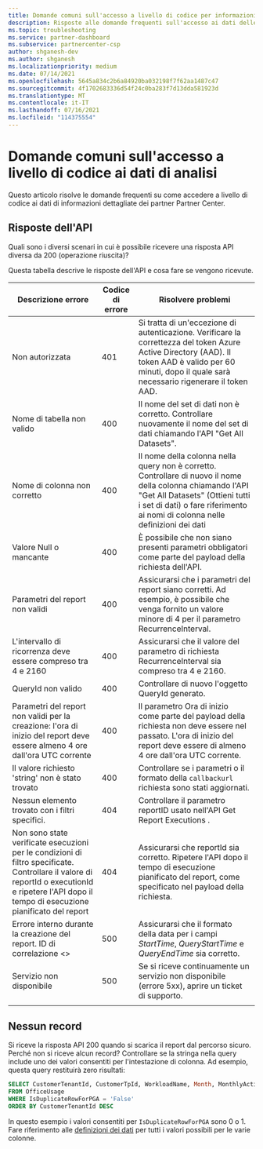 ```yaml
---
title: Domande comuni sull'accesso a livello di codice per informazioni dettagliate sui partner
description: Risposte alle domande frequenti sull'accesso ai dati delle informazioni dettagliate dei partner tramite l'API.
ms.topic: troubleshooting
ms.service: partner-dashboard
ms.subservice: partnercenter-csp
author: shganesh-dev
ms.author: shganesh
ms.localizationpriority: medium
ms.date: 07/14/2021
ms.openlocfilehash: 5645a834c2b6a84920ba032198f7f62aa1487c47
ms.sourcegitcommit: 4f1702683336d54f24c0ba283f7d13dda581923d
ms.translationtype: MT
ms.contentlocale: it-IT
ms.lasthandoff: 07/16/2021
ms.locfileid: "114375554"
---
```

# <a name="programmatic-access-of-analytics-data-common-questions"></a>Domande comuni sull'accesso a livello di codice ai dati di analisi

Questo articolo risolve le domande frequenti su come accedere a livello di codice ai dati di informazioni dettagliate dei partner Partner Center.

## <a name="api-responses"></a>Risposte dell'API

Quali sono i diversi scenari in cui è possibile ricevere una risposta API diversa da 200 (operazione riuscita)?

Questa tabella descrive le risposte dell'API e cosa fare se vengono ricevute.

|    Descrizione errore     |    Codice di errore     |    Risolvere problemi     |
|    ----    |    ----    |    ----    |
|    Non autorizzata     |    401     |    Si tratta di un'eccezione di autenticazione. Verificare la correttezza del token Azure Active Directory (AAD). Il token AAD è valido per 60 minuti, dopo il quale sarà necessario rigenerare il token AAD.     |
|    Nome di tabella non valido     |    400     |    Il nome del set di dati non è corretto. Controllare nuovamente il nome del set di dati chiamando l'API "Get All Datasets".     |
|    Nome di colonna non corretto     |    400     |    Il nome della colonna nella query non è corretto. Controllare di nuovo il nome della colonna chiamando l'API "Get All Datasets" (Ottieni tutti i set di dati) o fare riferimento ai nomi di colonna nelle definizioni dei dati    |
|    Valore Null o mancante     |    400     |    È possibile che non siano presenti parametri obbligatori come parte del payload della richiesta dell'API.     |
|    Parametri del report non validi     |    400     |    Assicurarsi che i parametri del report siano corretti. Ad esempio, è possibile che venga fornito un valore minore di 4 per il parametro RecurrenceInterval.     |
|    L'intervallo di ricorrenza deve essere compreso tra 4 e 2160     |    400     |    Assicurarsi che il valore del parametro di richiesta RecurrenceInterval sia compreso tra 4 e 2160.     |
|    QueryId non valido     |    400     |    Controllare di nuovo l'oggetto QueryId generato.     |
|    Parametri del report non validi per la creazione: l'ora di inizio del report deve essere almeno 4 ore dall'ora UTC corrente     |    400     |    Il parametro Ora di inizio come parte del payload della richiesta non deve essere nel passato. L'ora di inizio del report deve essere di almeno 4 ore dall'ora UTC corrente.     |
|    Il valore richiesto 'string' non è stato trovato     |    400     |    Controllare se i parametri o il formato della `callbackurl` richiesta sono stati aggiornati.     |
|    Nessun elemento trovato con i filtri specifici.     |    404     |    Controllare il parametro reportID usato nell'API Get Report Executions .     |
|    Non sono state verificate esecuzioni per le condizioni di filtro specificate. Controllare il valore di reportId o executionId e ripetere l'API dopo il tempo di esecuzione pianificato del report     |    404     |    Assicurarsi che reportId sia corretto. Ripetere l'API dopo il tempo di esecuzione pianificato del report, come specificato nel payload della richiesta.     |
|    Errore interno durante la creazione del report. ID di correlazione <>     |    500     |    Assicurarsi che il formato della data per i campi *StartTime*, *QueryStartTime* e *QueryEndTime* sia corretto.     |
|    Servizio non disponibile    |    500     |    Se si riceve continuamente un servizio non disponibile (errore 5xx), aprire un ticket di supporto.    |
|        |        |        |

## <a name="no-records"></a>Nessun record

Si riceve la risposta API 200 quando si scarica il report dal percorso sicuro. Perché non si riceve alcun record?
Controllare se la stringa nella query include uno dei valori consentiti per l'intestazione di colonna. Ad esempio, questa query restituirà zero risultati:

```sql
SELECT CustomerTenantId, CustomerTpId, WorkloadName, Month, MonthlyActiveUsers 
FROM OfficeUsage 
WHERE IsDuplicateRowForPGA = 'False' 
ORDER BY CustomerTenantId DESC
```

In questo esempio i valori consentiti per `IsDuplicateRowForPGA` sono 0 o 1. Fare riferimento alle [definizioni dei dati](insights-data-definitions.md) per tutti i valori possibili per le varie colonne.
